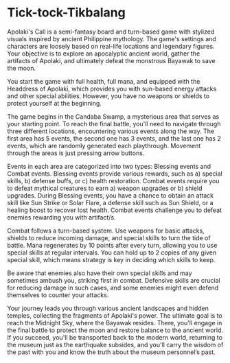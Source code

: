 # Tick-tock-Tikbalang

Apolaki's Call is a semi-fantasy board and turn-based game with stylized visuals inspired by ancient Philippine mythology. The game's settings and characters are loosely based on real-life locations and legendary figures. Your objective is to explore an apocalyptic ancient world, gather the artifacts of Apolaki, and ultimately defeat the monstrous Bayawak to save the moon.

You start the game with full health, full mana, and equipped with the Headdress of Apolaki, which provides you with sun-based energy attacks and other special abilities. However, you have no weapons or shields to protect yourself at the beginning.
 
The game begins in the Candaba Swamp, a mysterious area that serves as your starting point. To reach the final battle, you'll need to navigate through three different locations, encountering various events along the way. The first area has 5 events, the second one has 3 events, and the last one has 2 events, which are randomly generated each playthrough. Movement through the areas is just pressing arrow buttons. 

Events in each area are categorized into two types: Blessing events and Combat events. Blessing events provide various rewards, such as a) special skills, b) defense buffs, or c) health restoration. Combat events require you to defeat mythical creatures to earn a) weapon upgrades or b) shield upgrades. During Blessing events, you have a chance to obtain an attack skill like Sun Strike or Solar Flare, a defense skill such as Sun Shield, or a healing boost to recover lost health. Combat events challenge you to defeat enemies rewarding you with artifact/s.

Combat follows a turn-based system. Use weapons for basic attacks, shields to reduce incoming damage, and special skills to turn the tide of battle. Mana regenerates by 10 points after every turn, allowing you to use special skills at regular intervals. You can hold up to 2 copies of any given special skill, which means strategy is key in deciding which skills to keep.

Be aware that enemies also have their own special skills and may sometimes ambush you, striking first in combat. Defensive skills are crucial for reducing damage in such cases, and some enemies might even defend themselves to counter your attacks.

Your journey leads you through various ancient landscapes and hidden temples, collecting the fragments of Apolaki's power. The ultimate goal is to reach the Midnight Sky, where the Bayawak resides. There, you'll engage in the final battle to protect the moon and restore balance to the ancient world. If you succeed, you'll be transported back to the modern world, returning to the museum just as the earthquake subsides, and you'll carry the wisdom of the past with you and know the truth about the museum personnel’s past.
